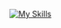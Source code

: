 [![My Skills](https://skillicons.dev/icons?i=js,html,css,typescript,sass,react,tailwind,postman,mysql,heroku,express,nodejs,reactrouter)](https://skillicons.dev)
